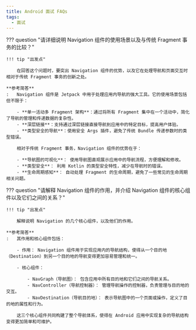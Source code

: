 ```yaml
---
title: Android 面试 FAQs
tags:
  - 面试
---
```


??? question "请详细说明 Navigation 组件的使用场景以及与传统 Fragment 事务的比较？"

    !!! tip "出发点"

        在回答这个问题时，要突出 Navigation 组件的优势，以及它在处理导航和页面交互时相对于传统 Fragment 事务的创新之处。

    **参考简答**
    :   Navigation 组件是 Jetpack 中用于处理应用内导航的强大工具。它的使用场景包括但不限于：

        - **单一活动多 Fragment 架构**：通过将所有 Fragment 集中在一个活动中，简化了导航的管理和传递数据的复杂性。
        - **深层链接**：支持通过深层链接直接导航到应用中的特定目标，提高用户体验。
        - **类型安全的导航**：使用安全 Args 插件，避免了传统 Bundle 传递参数时的类型错误。

        相对于传统 Fragment 事务，Navigation 组件的优势在于：

        - **导航图的可视化**： 使用导航图直观展示应用中的导航流程，方便理解和修改。
        - **类型安全**： 利用 Kotlin 的类型安全特性，减少在导航时的错误。
        - **生命周期感知**： 自动处理 Fragment 的生命周期，避免了一些常见的生命周期相关问题。

??? question "请解释 Navigation 组件的作用，并介绍 Navigation 组件的核心组件以及它们之间的关系？"

    !!! tip "出发点"

        解释说明 Navigation 的几个核心组件，以及他们的作用。

    **参考简答**
    :   其作用和核心组件包括：

        - 作用： Navigation 组件用于实现应用内的导航结构，使得从一个目的地（Destination）到另一个目的地的导航变得更加容易管理和统一。

        - 核心组件：

            - NavGraph（导航图）： 包含应用中所有目的地和它们之间的导航关系。
            - NavController（导航控制器）： 管理导航操作的控制器，负责管理与目的地的交互。
            - NavDestination（导航目的地）： 表示导航图中的一个页面或操作，定义了目的地的属性和行为。

        这三个核心组件共同构建了整个导航体系，使得在 Android 应用中实现复杂的导航结构变得更加简单和可维护。
